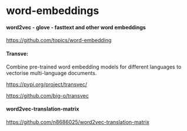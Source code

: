 # word-embeddings
#### word2vec - glove - fasttext and other word embeddings

https://github.com/topics/word-embedding

#### Transve: 
Combine pre-trained word embedding models for different languages to vectorise multi-language documents.

https://pypi.org/project/transvec/

https://github.com/big-o/transvec

#### word2vec-translation-matrix

https://github.com/n8686025/word2vec-translation-matrix
